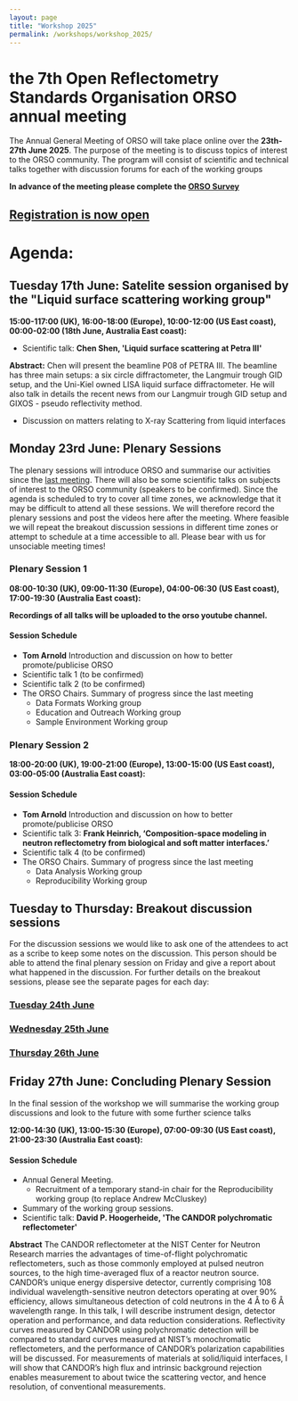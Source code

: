 ```yaml
---
layout: page
title: "Workshop 2025"
permalink: /workshops/workshop_2025/
---
```


# the 7th Open Reflectometry Standards Organisation ORSO annual meeting

The Annual General Meeting of ORSO will take place online over the **23th-27th June 2025**. The purpose of the meeting is to discuss topics of interest to the ORSO community.
The program will consist of scientific and technical talks together with discussion forums for each of the working groups

**In advance of the meeting please complete the [ORSO Survey](https://forms.office.com/pages/responsepage.aspx?id=HDZmP36oWEGPYZnoLbPKyGNjGj0JBmlFoh6F5vEqATRUNUlaNjU1Mk9CUEFBMElSMVBVMVkyNFFVUC4u&route=shorturl)**

## [Registration is now open](https://indico.ess.eu/event/3810/)

# Agenda:

## Tuesday 17th June: Satelite session organised by the "Liquid surface scattering working group"
**15:00-117:00 (UK), 16:00-18:00 (Europe), 10:00-12:00 (US East coast), 00:00-02:00 (18th June, Australia East coast):**

- Scientific talk: **Chen Shen, 'Liquid surface scattering at Petra III'**

**Abstract:** Chen will present the beamline P08 of PETRA III. The beamline has three main setups: a six circle diffractometer, the Langmuir trough GID setup, and the Uni-Kiel owned LISA liquid surface diffractometer. He will also talk in details the recent news from our Langmuir trough GID setup and GIXOS - pseudo reflectivity method.
- Discussion on matters relating to X-ray Scattering from liquid interfaces

## Monday 23rd June: Plenary Sessions

The plenary sessions will introduce ORSO and summarise our activities since the [last meeting](https://www.reflectometry.org/workshops/workshop_2024/). 
There will also be some scientific talks on subjects of interest to the ORSO community (speakers to be confirmed).
Since the agenda is scheduled to try to cover all time zones, we acknowledge that it may be difficult to attend all these sessions. We will therefore record the plenary sessions and post the videos here after the meeting.
Where feasible we will repeat the breakout discussion sessions in different time zones or attempt to schedule at a time accessible to all. Please bear with us for unsociable meeting times!


### Plenary Session 1
**08:00-10:30 (UK), 09:00-11:30 (Europe), 04:00-06:30 (US East coast), 17:00-19:30 (Australia East coast):**

**Recordings of all talks will be uploaded to the orso youtube channel.**

#### Session Schedule
- **Tom Arnold** Introduction and discussion on how to better promote/publicise ORSO
- Scientific talk 1 (to be confirmed)
- Scientific talk 2 (to be confirmed)
- The ORSO Chairs. Summary of progress since the last meeting
  - Data Formats Working group 
  - Education and Outreach Working group
  - Sample Environment Working group 

### Plenary Session 2
**18:00-20:00 (UK), 19:00-21:00 (Europe), 13:00-15:00 (US East coast), 03:00-05:00 (Australia East coast):**

#### Session Schedule
- **Tom Arnold** Introduction and discussion on how to better promote/publicise ORSO
- Scientific talk 3: **Frank Heinrich, ‘Composition-space modeling in neutron reflectometry from biological and soft matter interfaces.’**
- Scientific talk 4 (to be confirmed)
- The ORSO Chairs. Summary of progress since the last meeting
  - Data Analysis Working group 
  - Reproducibility Working group 

## Tuesday to Thursday: Breakout discussion sessions

For the discussion sessions we would like to ask one of the attendees to act as a scribe to keep some notes on the discussion. This person should be able to attend the final plenary session on Friday and give a report about what happened in the discussion. For further details on the breakout sessions, please see the separate pages for each day:

### [Tuesday 24th June](/workshops/workshop_2025/tuesday.md)

### [Wednesday 25th June](/workshops/workshop_2025/wednesday.md/)

### [Thursday 26th June](/workshops/workshop_2025/thursday.md)

## Friday 27th June: Concluding Plenary Session

In the final session of the workshop we will summarise the working group discussions and look to the future with some further science talks

**12:00-14:30 (UK), 13:00-15:30 (Europe), 07:00-09:30 (US East coast), 21:00-23:30 (Australia East coast):**

#### Session Schedule
- Annual General Meeting.
  - Recruitment of a temporary stand-in chair for the Reproducibility working group (to replace Andrew McCluskey)
- Summary of the working group sessions.
- Scientific talk: **David P. Hoogerheide, 'The CANDOR polychromatic reflectometer'**

**Abstract** The CANDOR reflectometer at the NIST Center for Neutron Research marries the advantages of time-of-flight polychromatic reflectometers, such as those commonly employed at pulsed neutron sources, to the high time-averaged flux of a reactor neutron source. CANDOR’s unique energy dispersive detector, currently comprising 108 individual wavelength-sensitive neutron detectors operating at over 90% efficiency, allows simultaneous detection of cold neutrons in the 4 Å to 6 Å wavelength range. In this talk, I will describe instrument design, detector operation and performance, and data reduction considerations. Reflectivity curves measured by CANDOR using polychromatic detection will be compared to standard curves measured at NIST’s monochromatic reflectometers, and the performance of CANDOR’s polarization capabilities will be discussed. For measurements of materials at solid/liquid interfaces, I will show that CANDOR’s high flux and intrinsic background rejection enables measurement to about twice the scattering vector, and hence resolution, of conventional measurements.
